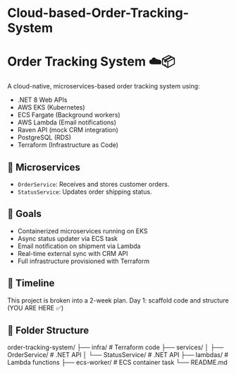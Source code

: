 # Cloud-based-Order-Tracking-System


# Order Tracking System ☁️📦

A cloud-native, microservices-based order tracking system using:
- .NET 8 Web APIs
- AWS EKS (Kubernetes)
- ECS Fargate (Background workers)
- AWS Lambda (Email notifications)
- Raven API (mock CRM integration)
- PostgreSQL (RDS)
- Terraform (Infrastructure as Code)

## 🧩 Microservices
- `OrderService`: Receives and stores customer orders.
- `StatusService`: Updates order shipping status.

## 🚀 Goals
- Containerized microservices running on EKS
- Async status updater via ECS task
- Email notification on shipment via Lambda
- Real-time external sync with CRM API
- Full infrastructure provisioned with Terraform

## 📅 Timeline
This project is broken into a 2-week plan. Day 1: scaffold code and structure (YOU ARE HERE ✅)

## 📂 Folder Structure
order-tracking-system/
├── infra/ # Terraform code
├── services/
│ ├── OrderService/ # .NET API
│ └── StatusService/ # .NET API
├── lambdas/ # Lambda functions
├── ecs-worker/ # ECS container task
└── README.md


